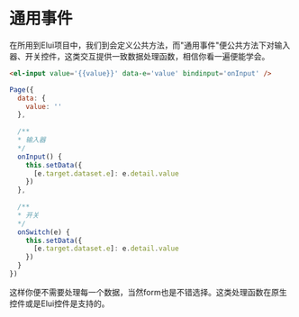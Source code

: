 # 通用事件

在所用到Elui项目中，我们到会定义公共方法，而"通用事件"便公共方法下对输入器、开关控件，这类交互提供一致数据处理函数，相信你看一遍便能学会。

```html
<el-input value='{{value}}' data-e='value' bindinput='onInput' />
```

```js
Page({
  data: {
    value: ''
  },
  
  /**
  * 输入器
  */
  onInput() {
    this.setData({
      [e.target.dataset.e]: e.detail.value
    })
  },
  
  /**
  * 开关
  */
  onSwitch(e) {
    this.setData({
      [e.target.dataset.e]: e.detail.value
    })
  }
})
```

这样你便不需要处理每一个数据，当然form也是不错选择。这类处理函数在原生控件或是Elui控件是支持的。


